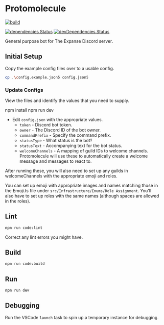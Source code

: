 # Protomolecule
<!-- [![Discord](https://discordapp.com/api/guilds/288472445822959618/embed.png)](https://discord.gg/js6mUj5) -->

[![build](https://github.com/The-Expanse-Discord/Protomolecule/workflows/build/badge.svg?branch=base)](https://github.com/The-Expanse-Discord/Protomolecule/actions?query=workflow%3Abuild)

[![dependencies Status](https://david-dm.org/the-expanse-discord/protomolecule/status.svg)](https://david-dm.org/the-expanse-discord/protomolecule)
[![devDependencies Status](https://david-dm.org/the-expanse-discord/protomolecule/dev-status.svg)](https://david-dm.org/the-expanse-discord/protomolecule?type=dev)

General purpose bot for The Expanse Discord server.


## Initial Setup
Copy the example config files over to a usable config.
```sh
cp .\config.example.json5 config.json5
```

### Update Configs
View the files and identify the values that you need to supply.

npm install
npm run dev
 - Edit `config.json` with the appropriate values.
	- `token` - Discord bot token.
	- `owner` - The Discord ID of the bot owner.
	- `commandPrefix` - Specify the command prefix.
	- `statusType` - What status is the bot?
	- `statusText` - Accompanying text for the bot status.
	- `welcomeChannels` - A mapping of guild IDs to welcome channels. Protomolecule will use these to automatically create a welcome message and messages to react to.

After running these, you will also need to set up any guilds in welcomeChannels with the appropriate emoji and roles.

You can set up emoji with appropriate images and names matching those in the Emoji.ts file under `src/Infrastructure/Enums/Role Assignment`. You'll also have to set up roles with the same names (although spaces are allowed in the roles). 

## Lint
```sh
npm run code:lint
```
Correct any lint errors you might have.

## Build
```sh
npm run code:build
```

## Run

```sh
npm run dev
```

## Debugging
Run the VSCode `launch` task to spin up a temporary instance for debugging.
